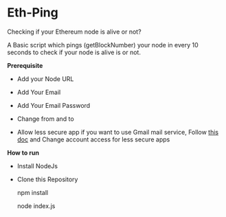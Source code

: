 # Eth-Ping
Checking if your Ethereum node is alive or not?  


A Basic script which pings (getBlockNumber) your node in every 10 seconds to check if your node is alive is or not. 

**Prerequisite**

* Add your Node URL

* Add Your Email

* Add Your Email Password

* Change from and to 

* Allow less secure app if you want to use Gmail mail service, Follow [this doc](https://support.google.com/accounts/answer/6010255hl=en) and Change account access for less secure apps

**How to run**

* Install NodeJs

* Clone this Repository

    npm install

    node index.js 
